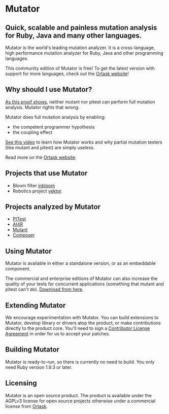 Mutator
==========================================

Quick, scalable and painless mutation analysis for Ruby, Java and many other languages.
------

Mutator is the world's leading mutation analyzer. It is a cross-language, high performance mutation analyzer for Ruby, Java and other programming languages.

This community edition of Mutator is free!
To get the latest version with support for more languages, check out the [Ortask website](http://ortask.com/mutator/)!


Why should I use Mutator?
-----------


[As this proof shows](https://gist.github.com/louismrose/11849546efd8cf496fc2#comment-1261635), neither mutant nor pitest can perform full mutation analysis. Mutator rights that wrong.

Mutator does full mutation analysis by enabling:
- the competent programmer hypothesis
- the coupling effect

[See this video](http://www.confreaks.com/videos/3274-mwrc-re-thinking-regression-testing) to learn how Mutator works and why partial mutation testers (like mutant and pitest) are simply useless.

Read more on the [Ortask website](http://ortask.com/mutator/).


Projects that use Mutator
-----------
- Bloom filter [inbloom](https://github.com/EverythingMe/inbloom)
- Robotics project [vektor](https://github.com/omgm/vektor)

Projects analyzed by Mutator
-----------
- [PITest](http://ortask.com/how-well-is-it-tested-pitest/)
- [AI4R](http://ortask.com/how-well-is-it-tested-ai4r/)
- [Mutant](http://ortask.com/how-well-is-it-tested-mutant/)
- [Composer](http://ortask.com/how-well-is-it-tested-composer/)



Using Mutator
-----------

Mutator is available in either a standalone version, or as an embeddable component. 

The commercial and enterprise editions of Mutator can also increase the quality of your tests for concurrent applications (something that mutant and pitest can't do). [Download from here](http://ortask.com/mutator/).

 

Extending Mutator
---------------

We encourage experimentation with Mutator. You can build extensions to Mutator, develop library or drivers atop the product, or make contributions directly to the product core. You'll need to sign a [Contributor License Agreement](http://ortask.com/ortask-cla/) in order for us to accept your patches.


Building Mutator
--------------

Mutator is ready-to-run, so there is currently no need to build. You only need Ruby version 1.9.3 or later.


Licensing
---------

Mutator is an open source product. The product is available under the AGPLv3 license for open source projects otherwise under a commercial license from [Ortask](http://ortask.com/pricing-ortask-mutator/).
